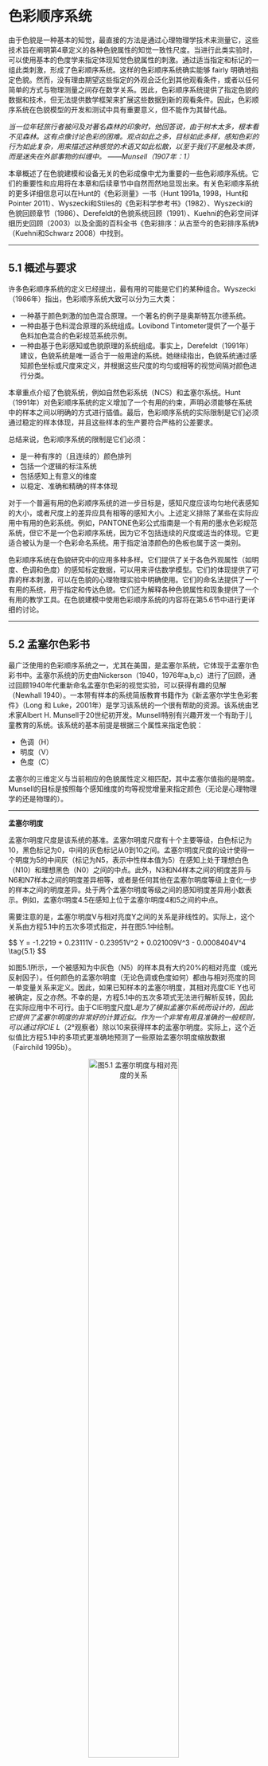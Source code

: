 # 色彩顺序系统

由于色貌是一种基本的知觉，最直接的方法是通过心理物理学技术来测量它，这些技术旨在阐明第4章定义的各种色貌属性的知觉一致性尺度。当进行此类实验时，可以使用基本的色度学来指定体现知觉色貌属性的刺激。通过适当指定和标记的一组此类刺激，形成了色彩顺序系统。这样的色彩顺序系统确实能够 fairly 明确地指定色貌。然而，没有理由期望这些指定的外观会泛化到其他观看条件，或者以任何简单的方式与物理测量之间存在数学关系。因此，色彩顺序系统提供了指定色貌的数据和技术，但无法提供数学框架来扩展这些数据到新的观看条件。因此，色彩顺序系统在色貌模型的开发和测试中具有重要意义，但不能作为其替代品。

*当一位年轻旅行者被问及对著名森林的印象时，他回答说，由于树木太多，根本看不见森林。这有点像讨论色彩的困难。观点如此之多，目标如此多样，感知色彩的行为如此复杂，用来描述这种感觉的术语又如此松散，以至于我们不是触及本质，而是迷失在外部事物的纠缠中。
——Munsell（1907年：1）*

本章概述了在色貌建模和设备无关的色彩成像中尤为重要的一些色彩顺序系统。它们的重要性和应用将在本章和后续章节中自然而然地显现出来。有关色彩顺序系统的更多详细信息可以在Hunt的《色彩测量》一书（Hunt 1991a, 1998，Hunt和Pointer 2011）、Wyszecki和Stiles的《色彩科学参考书》（1982）、Wyszecki的色貌回顾章节（1986）、Derefeldt的色貌系统回顾（1991）、Kuehni的色彩空间详细历史回顾（2003）以及全面的百科全书《色彩排序：从古至今的色彩排序系统》（Kuehni和Schwarz 2008）中找到。

---
## 5.1 概述与要求

许多色彩顺序系统的定义已经提出，最有用的可能是它们的某种组合。Wyszecki（1986年）指出，色彩顺序系统大致可以分为三大类：
- 一种基于颜色刺激的加色混合原理。一个著名的例子是奥斯特瓦尔德系统。
- 一种由基于色料混合原理的系统组成。Lovibond Tintometer提供了一个基于色料加色混合的色彩规范系统示例。
- 一种由基于色彩感知或色貌原理的系统组成。事实上，Derefeldt（1991年）建议，色貌系统是唯一适合于一般用途的系统。她继续指出，色貌系统通过感知颜色坐标或尺度来定义，并根据这些尺度的均匀或相等的视觉间隔对颜色进行分类。

本章重点介绍了色貌系统，例如自然色彩系统（NCS）和孟塞尔系统。Hunt（1991年）对色彩顺序系统的定义增加了一个有用的约束，声明必须能够在系统中的样本之间以明确的方式进行插值。最后，色彩顺序系统的实际限制是它们必须通过稳定的样本体现，并且这些样本的生产要符合严格的公差要求。

总结来说，色彩顺序系统的限制是它们必须：
- 是一种有序的（且连续的）颜色排列
- 包括一个逻辑的标注系统
- 包括感知上有意义的维度
- 以稳定、准确和精确的样本体现

对于一个普遍有用的色彩顺序系统的进一步目标是，感知尺度应该均匀地代表感知的大小，或者尺度上的差异应具有相等的感知大小。上述定义排除了某些在实际应用中有用的色彩系统。例如，PANTONE色彩公式指南是一个有用的墨水色彩规范系统，但它不是一个色彩顺序系统，因为它不包括连续的尺度或适当的体现。它更适合被认为是一个色彩命名系统。用于指定油漆颜色的色板也属于这一类别。

色彩顺序系统在色貌研究中的应用多种多样。它们提供了关于各色外观属性（如明度、色调和色度）的感知标定数据，可以用来评估数学模型。它们的体现提供了可靠的样本刺激，可以在色貌的心理物理实验中明确使用。它们的命名法提供了一个有用的系统，用于指定和传达色貌。它们还为解释各种色貌属性和现象提供了一个有用的教学工具。在色貌建模中使用色彩顺序系统的内容将在第5.6节中进行更详细的讨论。

---

## 5.2 孟塞尔色彩书

最广泛使用的色彩顺序系统之一，尤其在美国，是孟塞尔系统，它体现于孟塞尔色彩书中。孟塞尔系统的历史由Nickerson（1940，1976年a,b,c）进行了回顾，通过回顾1940年代重新命名孟塞尔色彩的视觉实验，可以获得有趣的见解（Newhall 1940）。一本带有样本的系统简版教育书籍作为《新孟塞尔学生色彩套件》（Long 和 Luke，2001年）是学习该系统的一个很有帮助的资源。该系统由艺术家Albert H. Munsell于20世纪初开发。Munsell特别有兴趣开发一个有助于儿童教育的系统。该系统的基本前提是根据三个属性来指定色貌：

- 色调（H）
- 明度（V）
- 色度（C）

孟塞尔的三维定义与当前相应的色貌属性定义相匹配，其中孟塞尔值指的是明度。Munsell的目标是按照每个感知维度的均等视觉增量来指定颜色（无论是心理物理学的还是物理的）。

---
**孟塞尔明度**

孟塞尔明度尺度是该系统的基准。孟塞尔明度尺度有十个主要等级，白色标记为10，黑色标记为0，中间的灰色标记从0到10之间。孟塞尔明度尺度的设计使得一个明度为5的中间灰（标记为N5，表示中性样本值为5）在感知上处于理想白色（N10）和理想黑色（N0）之间的中点。此外，N3和N4样本之间的明度差异与N6和N7样本之间的明度差异相等，或者是任何其他在孟塞尔明度等级上变化一步的样本之间的明度差异。处于两个孟塞尔明度等级之间的感知明度差异用小数表示。例如，孟塞尔明度4.5在感知上位于孟塞尔明度4和5之间的中点。

需要注意的是，孟塞尔明度V与相对亮度Y之间的关系是非线性的。实际上，这个关系由方程5.1中的五次多项式指定，并在图5.1中绘制。

<div class="math-block">
  <div class="equation">
    $$
    Y = -1.2219 + 0.23111V - 0.23951V^2 + 0.021009V^3 - 0.0008404V^4 \tag{5.1}
    $$
  </div>
</div>

如图5.1所示，一个被感知为中灰色（N5）的样本具有大约20%的相对亮度（或光反射因子）。任何颜色的孟塞尔明度（无论色调或色度如何）都由与相对亮度的同一单变量关系来定义。因此，如果已知样本的孟塞尔明度，其相对亮度CIE Y也可被确定，反之亦然。不幸的是，方程5.1中的五次多项式无法进行解析反转，因此在实际应用中不可行。由于CIE明度尺度L*是为了模拟孟塞尔系统而设计的，因此它提供了孟塞尔明度的非常好的计算近似。作为一个非常有用且准确的一般规则，可以通过将CIE L*（2°观察者）除以10来获得样本的孟塞尔明度。实际上，这个近似值比方程5.1中的多项式更准确地预测了一些原始孟塞尔明度缩放数据（Fairchild 1995b）。

<p align="center">
  <img src="../imgs/chapter5/5-1.png" alt="图5.1 孟塞尔明度与相对亮度的关系" width="60%">
</p>
<p align="center">
  图5.1：孟塞尔明度与相对亮度的关系
</p>

---
**孟塞尔色调**

孟塞尔系统的下一个维度是色调。孟塞尔系统中的色调圆被划分为五个主要色调（紫色、蓝色、绿色、黄色和红色，分别标记为5P、5B、5G、5Y和5R），并且设计为将完整的色调圆分成相等的感知间隔。孟塞尔系统中还指定了五个中间色调，分别是5PB、5BG、5GY、5YR和5RP，共有10个色调名称。对于这十个色调，每个色调都有十个整数色调，标记方式如5PB和5P之间的范围，分别是6PB、7PB、8PB、9PB、10PB、1P、2P、3P、4P。这种类型的序列会沿着整个色调圆继续，最终形成100个整数色调的标识，旨在表示相等的感知色调间隔。色调之间的中间值用小数表示（例如，7.5PB）。

---

**孟塞尔色度**

孟塞尔系统的第三个维度是色度。色度尺度设计为从中性样本的色度为0开始，逐步增加色度以适应具有更强色调内容的样本。色度尺度没有设定最大值，色度的最高值取决于样本的色调、明度和使用的色料。例如，黄色色调的低明度样本或紫色色调的高明度样本没有高色度样本。由于人类视觉响应的特性，这样的刺激是无法物理产生的。

图5.2展示了孟塞尔系统的三维排列方式，分别以常明度平面（图5.2(a)）和常色调平面（图5.2(b)）来表示。

---

<p align="center">
  <img src="../imgs/chapter5/5-2.png" alt="图5.2(a) 孟塞尔色调圆和(b) 定色调的明度/色度平面" width="60%">
</p>
<p align="center">
  图5.2：图示（a）孟塞尔色调圆和（b）定色调的明度/色度平面
</p>

图5.3展示了使用计算机图形模型生成的孟塞尔系统的类似平面和三维视角。

---

<p align="center">
  <img src="../imgs/chapter5/5-3.png" alt="图5.3 孟塞尔系统样本的颜色渲染图（a）定明度平面，（b）一对定色调平面，（c）三维透视图" width="60%">
</p>
<p align="center">
  图5.3：孟塞尔系统样本的颜色渲染图（a）定明度平面，（b）一对定色调平面，（c）三维透视图
</p>

图5.4展示了孟塞尔色彩书的不同历史版本和现代版本，这些版本展示了多个定色调页面。

---

<p align="center">
  <img src="../imgs/chapter5/5-4.png" alt="图5.4 孟塞尔色彩书的历史和现代版本的多种插图，展示了若干定色调页面" width="60%">
</p>
<p align="center">
  图5.4：孟塞尔色彩书的历史和现代版本的多种插图，展示了若干定色调页面
</p>

孟塞尔色彩书由大约1500个样本组成，分布在40页定色调页面上。每个色调页面按照亮度递增（从下到上）和色度递增（从书中心到书边）排列。样本由涂漆纸构成，并且提供光泽和哑光表面可供选择。孟塞尔的较大样本也可以购买，用于视觉实验或构建成像系统的测试目标。孟塞尔样本是按照孟塞尔重命名实验中指定的色度学目标点生产的（Newhall 1940年）。每个孟塞尔样本的色度坐标和亮度因子（包括许多无法轻易生产的样本）可以在Wyszecki和Stiles（1982年）中找到。色度学规范使用CIE光源C和CIE 1931标准色度学观察者（2°）。在查看孟塞尔系统的任何体现时，应考虑这些规范。系统的感知均匀性仅在光源C下有效，在均匀的中性灰色（N5）背景上，并且光照强度足够高（例如大于500 lux）。在其他观看条件下查看孟塞尔色彩书样本并不代表孟塞尔系统的体现。

值得注意的是，孟塞尔系统被标定为三个一维的色彩外观尺度，孟塞尔步骤大小与感知色差之间的关系在三个维度之间并非恒定。普遍接受的观点是（见Nickerson褪色指数的讨论，Berns（2000年）或孟塞尔系统的讨论，Hunt（1998年））孟塞尔色度的两个步骤增量在感知上等同于孟塞尔明度步骤的一个变化。孟塞尔色调的步骤大小依赖于相关样本的色度。最佳实践是，在计算差异或外观时，简单地保持三个维度相互独立。

---
## 5.3 瑞典NCS系统

最近，瑞典开发了NCS（自然色系统）（Hard和Sivik 1981），并在瑞典（SS 01 91 02和SS 01 91 03）及一些其他欧洲国家被采用为国家标准。NCS基于赫林的对比色理论。色调圆被划分为四个象限，每个象限由独特的色调红色、黄色、绿色和蓝色定义，如图5.5(a)所示。这四种独特色调在视觉上呈正交排列，每个色调之间的间隔感知上是相等的。因此，尽管NCS色调在每个色调之间的感知间隔是相等的，但在四个象限内的间隔大小不同。这是因为独特的红色和独特的蓝色之间的视觉差异大于独特的黄色和独特的绿色之间的差异。位于独特色调之间的感知色调被赋予表示两个相邻独特色调的相对感知组成的标记。例如，位于独特红色和独特黄色之间的橙色色调被标记为Y50R。

一旦确定了NCS色调标记，接下来的两个维度——相对色彩外观——通过三线性坐标轴来指定，如图5.5(b)所示。三角形的三个角表示最大黑度（S）、白度（W）和色度（C）。对于任何刺激，白度、黑度和色度的总和必须为100。因此，最大黑度样本标记为s = 100，w = 0，c = 0；最大白度样本标记为s = 0，w = 100，c = 0；最大色度样本标记为s = 0，w = 0，c = 100。由于这三个数值的总和必须为100，因此只需要两个数值来完全指定（加上色调标记）。通常，使用黑度和色度。例如，一个中间样本可能标记为s = 20，c = 70，意味着白度w = 10。每种色调的最大色度是通过心理锚点定义的，即可以感知的该色调的最大色度样本。

如图5.5所示，孟塞尔色度和NCS色度之间没有直接的关系。同样，孟塞尔明度和NCS黑度之间也没有简单的关系。还需要注意的是，不同色调的最大色度样本具有不同的相对亮度和明度。

---

<p align="center">
  <img src="../imgs/chapter5/5-5.png" alt="图5.5 (a) NCS系统的色调圆和(b) 常色调黑度/色度平面的图示" width="60%">
</p>
<p align="center">
  图5.5：(a) NCS系统的色调圆和(b) 常色调黑度/色度平面的图示
</p>

孟塞尔和NCS系统表示了两种不同的感知色彩外观指定方法。无法说哪种方法优于另一种，只能说它们是不同的。最近，CIE TC1-31报告（CIE 1996a）中重申了这一点，ISO要求该报告推荐一个国际标准的单一色彩顺序系统，并提出从一个系统转换到另一个系统的技术。这个国际专家委员会得出的结论是，这样的任务是不可能的。

在NCS系统中，色彩通过其黑度（s）、色度（c）和色调来标记。例如，在“孟塞尔明度”一节中，孟塞尔标记为7.5R 5/10的样本在NCS系统中的标记为2070-Y90R，其中黑度为20，色度为70，中间没有空格。初始的四位数字代表黑度，接着是色度。标记的最后部分，破折号后面的部分是色调。这表明样本接近独特的红色，只有10%的黄色成分。进一步说明的是，它是高色度（70%）的，且只有少量黑度（20%）。需要注意的是，尽管该样本具有中等孟塞尔明度，但在NCS系统中，其黑度（或白度）远低于孟塞尔系统中的相应值。这说明了孟塞尔明度尺度和NCS白度-黑度-色度尺度之间的根本差异。

---

<p align="center">
  <img src="../imgs/chapter5/5-6.png" alt="图5.6 孟塞尔色彩书的历史和现代版本的多种插图，展示了若干定色调页面" width="60%">
</p>
<p align="center">
  图5.6：孟塞尔色彩书的历史和现代版本的多种插图，展示了若干定色调页面
</p>

NCS色彩图册包含40种不同的色调，并且在黑度和色度尺度上每10步有一个样本。由于色料的限制，无法生产所有可能的样本，因此图册中大约包含1500个样本。NCS色彩图册应该在日光照明下以适当的亮度和背景查看。NCS样本也可用于不同的应用场景，且有不同的大小可供选择。作为瑞典的国家标准，NCS在瑞典的教育中被广泛使用，提供了极高的日常色彩交流精度。

---


## 5.4 Colorcurve系统

最近开发的一个色彩顺序系统是Colorcurve系统（Stanziola 1992），它被设计为一个结合了色彩外观系统和色彩混合系统的色彩通信系统。该系统的设计使得颜色不仅可以在系统内指定，而且每个样本的光谱反射数据可以用于在不同材料或介质中制定匹配样本。因此，系统中的每个样本不仅通过其色度学坐标来指定，还通过其光谱反射特性来定义。Colorcurve系统以CIELAB色彩空间为起点。系统中选择了18个不同的L*级别，以构建常明度平面。L*级别从30到95，步长为5个单位，在较高的明度级别（例如墙漆常用的浅色）上特别加入了一些额外的级别。在每个明度级别上，选择了9个起始点，包括一个灰色（a* = 0, b* = 0）和8种色彩，其中色度C*为60。选定的色调起始点为：红色（60, 0）、橙色（42.5, 42.5）、黄色（0, 60）、黄绿色（−42.5, 42.5）、绿色（−60, 0）、蓝绿色（−42.5, −42.5）、蓝色（0, −60）和紫色（42.5, −42.5）。因此，起始点是通过色彩外观空间的原理来定义的。

系统的其余部分则是通过加色混合构建的。CIELAB a*b*平面的每个象限都被加色混合的矩形样本填充，灰色和该象限内三个色彩起始点的加色混合样本。Colorcurve标记中的等步长代表四个起始点之间的等加色混合。这些原理用于定义Colorcurve系统的所有目标点。然后，使用真实颜料配制样本，以便系统可以与所需的光谱反射曲线规格一起体现出来。

Colorcurve系统体现于两本图册中，其中样本是涂有硝基纤维素漆的纸张。主图册包含约1200个样本，分布在18个不同的明度级别上。此外，还有一本灰色和粉色图册，由956个附加样本组成，更精细地采样接近灰色或粉色区域的色彩空间。由于Colorcurve系统是通过样本的光谱反射特性来定义的，因此只要光谱与Colorcurve样本匹配，观察照明的选择就不是关键。只要光谱匹配，所产生的样本将在所有光源下与Colorcurve样本匹配。这一点是其他色彩顺序系统无法做到的。

---

**Colorcurve系统的独特属性**

Colorcurve系统的一个独特属性尤其引人注目。与大多数系统中的方形样本不同，Colorcurve图册中的样本是圆形的。圆形样本避免了色彩图册中的两个难题。第一个是方形样本之间的角落出现暗点的对比错觉（赫尔曼网格错觉）。第二个是无法将圆形样本安装歪斜！不幸的是，独特且有趣的Colorcurve系统目前已不再商业化。

---

<p align="center">
  <img src="../imgs/chapter5/5-5.png" alt="图5.5 Colorcurve系统的图示" width="60%">
</p>
<p align="center">
  图5.5：Colorcurve系统的图示，展示了色调圆和常色调黑度/色度平面的图示
</p>

---

## 5.5 其他色彩顺序系统

上面描述的孟塞尔系统和NCS系统是研究色貌模型中最重要的色彩顺序系统。Colorcurve系统提供了一个有趣的结合了色貌系统和色彩混合系统的方案，能够为色貌和再现研究提供有用的样本。然而，许多其他的色彩顺序系统也应运而生，服务于各种不同的目的。Derefeldt (1991)，Wyszecki和Stiles (1982)，以及Kuehni和Schwarz (2008)提供了更多的细节，但这里有几个系统值得提及。这些包括美国光学学会（OSA）统一色标，德国标准化学会（DIN）系统和奥斯特瓦尔德系统。

**OSA统一色标**

OSA于1947年成立了一个统一色标委员会。该委员会工作的最终成果由MacAdam（1974，1978）描述为OSA统一色标系统，或简称OSA UCS。OSA系统是一个色貌系统，但其性质与孟塞尔系统和NCS系统有显著不同。OSA系统的设计使得每个样本在三维色彩空间中与其邻近的样本具有相同的感知色差（而不仅仅是像孟塞尔系统中那样逐一维度的比较）。OSA空间采用三维欧几里得几何，L、j和g轴分别表示明度、黄色-蓝色和红色-绿色。为了使每个样本与其邻近样本的感知色差相等，需要对三维空间进行规则的菱形取样，其中每个样本都有12个最近邻样本，且它们之间的距离相等。如果将12个最近邻样本连接起来，它们将形成一个称为立方八面体的多面体。这样的取样方法使得可以从多个方向查看色彩空间的矩形样本平面。图5.7(a)展示了OSA系统中两个相邻常明度平面的计算机图形表现，图5.7(b)展示了OSA系统的三维表示。显然，追求各个方向上的色差相等导致了一个与众不同的色彩顺序系统。

---

<p align="center">
  <img src="../imgs/chapter5/5-7.png" alt="图5.7 OSA UCS系统的样本渲染，(a) 一对相邻的常明度平面，(b) OSA系统的三维投影" width="60%">
</p>
<p align="center">
  图5.7：OSA UCS系统的样本渲染，(a) 一对相邻的常明度平面，(b) OSA系统的三维投影
</p>

由于其复杂的几何结构（以及缺乏有效的体现方式），OSA系统并不十分流行。然而，它确实提供了另一套数据，可以用于评估色貌和色差模型。OSA空间也被指定为通过方程式将CIE坐标转换为OSA系统的L、j和g坐标。不幸的是，这些方程是不可逆的，限制了它们的实际应用。OSA系统的方程式和样本点规格可以在Wyszecki和Stiles（1982）中找到。

---

**DIN系统**

DIN系统在德国开发，基于色相、饱和度和黑度的感知变量。Richter和Witt（1986）对DIN系统进行了历史回顾。DIN系统中的颜色规范与色度图上的色度学规范密切相关。DIN系统中具有相同色相的颜色位于色度图上常见的主波长（或补色波长）直线（即从白点辐射的直线）上。恒定DIN饱和度的颜色表示恒定的色度。DIN系统中的色相和饱和度取样设计为感知上均匀。DIN黑度与样本的光反射率相关，相对于具有相同色度的理想样本（反射所有或不反射任何波长的入射能量），导致黑度刻度类似于NCS黑度，而不是孟塞尔值。

DIN系统通过DIN色卡体现，包括常色相页面，并进行黑度和饱和度的矩形取样。因此，DIN页面上的列表示恒定色度（DIN饱和度），并呈现为阴影系列（单一物体在相同照明条件下的不同照明级别）。DIN色卡还说明，随着黑度的增加，色度差异变得不那么明显。任何给定DIN页面的底部行看起来都是均匀的黑色。

---

**奥斯特瓦尔德系统**

奥斯特瓦尔德系统广泛用于艺术和设计，因此具有重要的历史意义（Derefeldt 1991）。与NCS系统类似，奥斯特瓦尔德系统基于Hering的对立色理论。然而，奥斯特瓦尔德系统与Colorcurve系统非常相似，代表了色彩外观系统和色彩混合系统的结合。奥斯特瓦尔德使用Hering的四种独特色相建立了色相圆，但他没有将感知上对立的色相相对放置，而是使用了色度学补色（通过色度图上的白点连接的色度），并将它们放在色相圆的对立位置上。

奥斯特瓦尔德系统还包括每个常色相平面上的白色成分、黑色成分和全色成分的三线性表示。在NCS系统中，这些平面是根据感知色度量表定义的。然而，在奥斯特瓦尔德系统中，这些平面是通过对三角形角落的三种最大色度进行加色混合来定义的。因此，奥斯特瓦尔德系统是以色彩外观为目标建立的，但样本是通过加色混合填充的。（这与基于CIELAB的Colorcurve系统的最新表述完全相似。）

---

## 5.6 色彩顺序系统的应用

色彩顺序系统在色貌研究及相关领域有多种应用。这些应用包括作为实验中的样本、色彩设计、交流、教育、模型测试、测试目标等，在这些应用中物理样本是非常有用的。

---

**色彩顺序系统在视觉实验中的应用**

在研究色貌的视觉实验中，常常需要在不同的观察条件下查看和/或匹配多种颜色刺激。色彩顺序系统为这些实验提供了有用的样本来源。例如，实验者可能选择一组孟塞尔、NCS或Colorcurve样本来进行色貌实验中的比例尺调整。这些样本具有已知的特性，并且在公布实验所用样本的标记时，研究者提供了一个有用的刺激定义，其他人可以使用这些定义来重复实验。需要注意的是，实际上使用色彩顺序系统中的样本，而不仅仅是它们在任意样本上的标记，具有更大的优势，因为这些样本的反射特性也已被定义。色彩顺序系统在外观实验中的另一个相关应用是通过教学让观察者学习该系统，然后要求他们根据不同条件下观察到的样本来分配标记（孟塞尔和NCS在这种实验中尤其有用）。这允许指定由观察条件变化引起的外观变化，并结合每个样本在每种观察条件下的色度学规范来制定和测试色貌模型。

---

**色彩顺序系统在艺术与设计中的应用**

色彩顺序系统在艺术与设计中也常被使用。它们作为颜色的有序排列，使设计师能够轻松选择具有各种色彩关系的样本。例如，使用孟塞尔系统可以轻松选择恒定的明度或色相范围，或选择以不同方式互补的色相。色彩混合系统不仅提供了这种实用功能，还为艺术家提供了一些见解，帮助他们在不同介质中实际产生这些颜色。色彩顺序系统不仅提供了设计工具，还在其标记中融入了通信工具，使所选颜色能够传达给那些制作材料的人，以便将其纳入设计中。

---

**色彩顺序系统在通信中的应用**

显然，色彩顺序系统的一个应用就是准确传达色貌。这是有效的，前提是通信链两端的人员都在适当控制的环境中观察这些系统。虽然色度学坐标有可能提供更加精确、准确和有用的颜色规格，但其感知意义对于各种用户并不那么容易理解。色彩顺序系统可以提供一个更易于访问的通信工具。它也可以用来向熟悉该系统的人描述色貌，而不必拥有完整的色卡。例如，ANSI规格中描述色彩图像的背景时，尽管反射因子本身已经足够且可能更加精确，但它们仍以孟塞尔值来规范。

---

**色彩顺序系统在教育中的应用**

色彩顺序系统在教育色貌（以及许多其他色彩方面）中极为有用。例如，检查孟塞尔系统可以直观地定义明度、色度和色相的色貌属性。将孟塞尔色卡从低亮度级别移至高亮度级别，能够很好地演示亮度和色彩度如何显著增加，而明度和色度几乎保持不变。DIN系统有助于说明色度与饱和度之间的差异，以及饱和度如何与阴影系列（单一物体在不同照度水平下的表现）相关。色彩顺序系统在其局限性上也能发挥教育作用。例如，在孟塞尔系统中，恒定值定义为恒定的相对亮度。然而，众所周知（在第6章讨论的Helmholtz–Kohlrausch效应中），在相对亮度恒定的情况下，随着样本色度的增加，它们看起来变得更亮。只需要查看一系列孟塞尔样本，维持恒定值并改变色度，就可以明显看到明度的系统性变化。最后，像NCS系统这样的系统可以大大帮助教育有关色觉对立理论的知识，特别是在其色相标记上，这些标记与色彩的生理编码紧密相连。

---

**色彩顺序系统评估数学色貌模型**

由于色彩顺序系统如孟塞尔和NCS系统是基于感知的色貌比例，它们提供了现成的可用于评估数学色貌模型的数据。例如，孟塞尔系统包括恒定明度和色相平面，以及恒定色度的圆柱面。孟塞尔系统的色度学规范可以转化为给定色貌模型的色貌预测器，以查看其如何预测恒定色相、明度和色度等轮廓。这种评估提供了一种有用的、被广泛理解的技术，用于比较各种色貌模型。孟塞尔和NCS轮廓预测的比较也允许进一步研究理解这两种系统之间的基本差异。

---

**色彩顺序系统与成像系统**

色彩顺序系统也可以用作成像系统或其他测量设备的测试目标来源。例如，Macbeth Color Checker Chart（McCamy等，1976）是一个常用的成像系统测试目标，部分基于孟塞尔系统中的样本。尽管该卡片常常被使用，但Macbeth Color Checker Chart只包含少量的颜色样本（24个），并且色彩空间的取样不完全。可以相对容易地构建更具实际应用价值的测试目标。来自不同色彩顺序系统的样本可以用于开发定制的测试目标，这些目标可以在其他地方可靠地指定和复制。

---

**色彩顺序系统的局限性**

尽管色彩顺序系统在色貌应用中有许多有用的应用，它们并不能替代色貌模型。一般来说，它们在这方面有两个显著的局限性。首先，它们没有在物理可测量值方面进行数学规范。尽管孟塞尔和NCS系统对系统中的每个样本有色度学规格，但并没有方程式将色度学坐标与色彩顺序系统的感知坐标联系起来。通过统计拟合和神经网络建模已经推导出近似方程式，但从CIE色度学到色彩顺序系统坐标的唯一可靠转换方法仍然是查找表（LUT）插值。显然，缺乏前向方向的数学定义使得所需的反向模型无法进行解析。

第二，这些色彩顺序系统已被建立为单一观察条件下的色貌感知尺度。它们没有提供关于观察条件变化引起的色貌变化的数据。

---

## 5.7 色彩命名系统

有多种色彩规格系统可供使用，这些系统虽然不符合作为真正的色彩顺序系统的要求，但在一些实际应用中非常有用。通常，这些系统，更准确地说是色彩命名系统，并未以感知上的有序方式排列（尽管有些是根据某些成像过程顺序排列的），且未为控制的观察条件提供或指定。此外，这些系统的物理表现也没有按精确的色度学要求进行控制，无法确保精确的色彩通信。这些系统的例子包括PANTONE、Toyo、Focoltone和Trumatch系统。

---

**PANTONE系统**

PANTONE系统的主要组成部分是PANTONE色彩公式指南。这本指南是一本包含1012种PANTONE专色油墨混合的色样册，分为涂布纸和无涂布纸两种类型。每个色样都有一个数字标识符，可用于将所需颜色传达给印刷商。印刷商然后根据规定的PANTONE配方混合专色油墨，最终打印出来的颜色应该是与色样册中的颜色相匹配的合理近似值。这个系统是美国最广泛使用的专色指定工具。PANTONE过程色彩成像指南包括942个色样，展示了通过四色（CMYK）印刷过程可以较好地模拟的PANTONE专色。这本色样册包括一个专色旁边的过程色彩模拟样本，以指示预期的色差。

---

**Trumatch系统**

Trumatch Colorfinder是一本色样册，包含2000多种过程颜色样本。这些样本的排列比PANTONE系统略微更多地考虑了感知性。这样的系统允许计算机用户根据印刷色样的外观选择CMYK色彩规格，而不是依赖CRT显示器上给定CMYK规格的近似色彩。用户可以在色样册中找到所需的颜色，将图像中相应区域的CMYK值设置为这些值，然后自信地忽略计算机显示器上可能不适合的外观，确信最终打印出来的颜色会非常接近色样册中选择的颜色。

---

**其他系统**

除了PANTONE和Trumatch过程色彩指南，这些指南可作为印刷色彩规格的快捷方式之外，还有Agfa公司出版的PostScript过程色彩指南，其中包含超过16,000个过程色彩示例，代表了从0%到100%的CMY组合的完整采样（按5%增量），并额外采样了四种不同级别的黑色油墨覆盖。样本在涂布纸和无涂布纸上均有展示。鉴于印刷油墨、纸张和工艺的可变性，这些系统只能作为近似指南。已知它们的稳定性较差，通常建议每六个月更换一次色样册。然而，它们的性能远优于没有指南和未经校准的成像系统。然而，在所有成像设备都经过精确校准和表征，且观察条件严格控制的系统中，将能够轻松地产生更高精度和更高色彩准确度的内部色域色彩。对于超出色域的颜色（如金属油墨，这些无法在二维计算机图形显示中模拟），色样册系统仍然可能证明是无价的。
